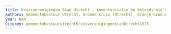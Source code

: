 ```yaml
---
title: Kruisverenigingen Stad Utrecht - inventarisatie en beleidsnota's, 1975-1989
authors: Gemeentebestuur Utrecht, Groene Kruis (Utrecht), Oranje-Groene Kruis (Utrecht), Wit-Gele Kruis (Utrecht)
year: NaN
Citekey: gemeentebestuurutrechtKruisverenigingenStadUtrecht1975
---
```


